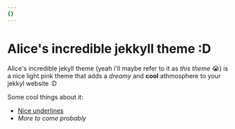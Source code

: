 ```yaml
---
{}
---
```

# Alice's incredible jekkyll theme :D

Alice's incredible jekyll theme (yeah i'll maybe refer to it as _this theme_ :sob:) is a nice light pink theme that adds a _dreamy_ and __cool__ athmosphere to your jekkyl website :D

Some cool things about it:

- <u>Nice underlines</u>
- _More to come probably_

